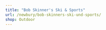 ```yaml
---
title: "Bob Skinner's Ski & Sports"
url: /newbury/bob-skinners-ski-und-sports/
shop: Outdoor
---
```

